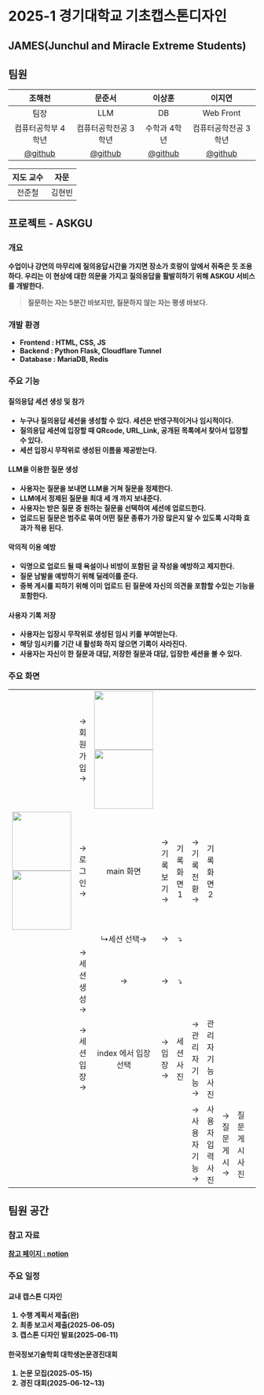 # 2025-1 경기대학교 기초캡스톤디자인
## <b>JAMES(Junchul and Miracle Extreme Students)

## 팀원
|조해천|문준서|이상훈|이지연|
|:---:|:---:|:---:|:---:|
|팀장|LLM|DB|Web Front|
|컴퓨터공학부 4학년|컴퓨터공학전공 3학년|수학과 4학년|컴퓨터공학전공 3학년|
|[@github](https://www.github.com/dasfaf4464)|[@github](https://www.github.com/odpd09091)|[@github](https://www.github.com/KGU-LSH)|[@github](https://www.github.com/leejiyeoniya)|

|지도 교수|자문|
|:---:|:---:|
|전준철|김현빈|

## 프로젝트 - ASKGU
### 개요
수업이나 강연의 마무리에 질의응답시간을 가지면 장소가 호랑이 앞에서 쥐죽은 듯 조용하다. 우리는 이 현상에 대한 의문을 가지고 질의응답을 활발히하기 위해 ASKGU 서비스를 개발한다.
> <b>질문하는 자는 5분간 바보지만, 질문하지 않는 자는 평생 바보다.

### 개발 환경
- Frontend : HTML, CSS, JS
- Backend : Python Flask, Cloudflare Tunnel
- Database : MariaDB, Redis

### 주요 기능

#### 질의응답 세션 생성 및 참가
- 누구나 질의응답 세션을 생성할 수 있다. 세션은 반영구적이거나 임시적이다.
- 질의응답 세션에 입장할 때 QRcode, URL_Link, 공개된 목록에서 찾아서 입장할 수 있다.
- 세션 입장시 무작위로 생성된 이름을 제공받는다.
#### LLM을 이용한 질문 생성
- 사용자는 질문을 보내면 LLM을 거쳐 질문을 정제한다.
- LLM에서 정제된 질문을 최대 세 개 까지 보내준다.
- 사용자는 받은 질문 중 원하는 질문을 선택하여 세션에 업로드한다.
- 업로드된 질문은 범주로 묶여 어떤 질문 종류가 가장 많은지 알 수 있도록 시각화 효과가 적용 된다. 
#### 악의적 이용 예방
- 익명으로 업로드 될 때 욕설이나 비방이 포함된 글 작성을 예방하고 제지한다.
- 질문 남발을 예방하기 위해 딜레이를 준다.
- 중복 게시를 피하기 위해 이미 업로드 된 질문에 자신의 의견을 포함할 수있는 기능을 포함한다.
#### 사용자 기록 저장
- 사용자는 입장시 무작위로 생성된 임시 키를 부여받는다.
- 해당 임시키를 기간 내 활성화 하지 않으면 기록이 사라진다.
- 사용자는 자신이 한 질문과 대답, 저장한 질문과 대답, 입장한 세션을 볼 수 있다.

### 주요 화면
||||||||||||
|:---:|:---:|:---:|:---:|:---:|:---:|:---:|:---:|:---:|:---:|:---:|
||→ 회원 가입 →|<img src="https://github.com/user-attachments/assets/0c8177d2-e7d4-4971-aa14-541bcda3c5ec" width="auto" height="120"><img src="https://github.com/user-attachments/assets/9b179607-2cc9-4fb8-bf1b-123ff58ab0f0" width="auto" height="120">|||||||||
|<img src="https://github.com/user-attachments/assets/076cc23a-f52a-4a93-b92b-87ac4229a904" width="auto" height="120"><img src="https://github.com/user-attachments/assets/53500ba6-a1cd-4a7b-8084-bc698d5c1064" width="auto" height="120">|→ 로그인 →|main 화면|→ 기록 보기 →|기록 화면1|→ 기록 전환 →|기록 화면2|||||
|||↳세션 선택→|→|⤵|||||||
||→ 세션 생성→|→|→|⤵|||||||
||→ 세션 입장 →|index 에서 입장 선택|→ 입장 →|세션 사진|→관리자 기능→|관리자 기능 사진|||||
||||||→사용자 기능→|사용자 입력 사진|→질문 게시→|질문 게시 사진|||

## 팀원 공간
### 참고 자료
[참고 페이지 : notion](https://cerulean-transport-2a9.notion.site/AI-1ad265623d0780fab864febae640a97a?pvs=74)

### 주요 일정
#### 교내 캡스톤 디자인
1. 수행 계획서 제출(완)
2. 최종 보고서 제출(2025-06-05)
3. 캡스톤 디자인 발표(2025-06-11)
#### 한국정보기술학회 대학생논문경진대회
1. 논문 모집(2025-05-15)
2. 경진 대회(2025-06-12~13)